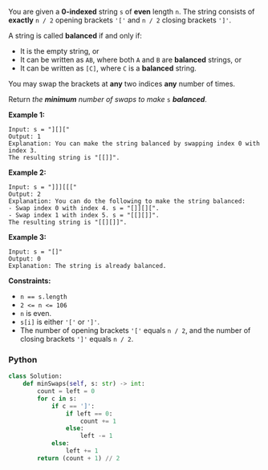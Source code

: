 You are given a  **0-indexed**  string  `s`  of  **even**  length  `n`. The string consists of  **exactly**  `n / 2`
opening brackets  `'['`  and  `n / 2`  closing brackets  `']'`.

A string is called  **balanced**  if and only if:

- It is the empty string, or
- It can be written as  `AB`, where both  `A`  and  `B`  are  **balanced**  strings, or
- It can be written as  `[C]`, where  `C`  is a  **balanced**  string.

You may swap the brackets at  **any**  two indices  **any**  number of times.

Return  _the  **minimum**  number of swaps to make_ `s`  _**balanced**_.

**Example 1:**

```
Input: s = "][]["
Output: 1
Explanation: You can make the string balanced by swapping index 0 with index 3.
The resulting string is "[[]]".
```

**Example 2:**

```
Input: s = "]]][[["
Output: 2
Explanation: You can do the following to make the string balanced:
- Swap index 0 with index 4. s = "[]][][".
- Swap index 1 with index 5. s = "[[][]]".
The resulting string is "[[][]]".
```

**Example 3:**

```
Input: s = "[]"
Output: 0
Explanation: The string is already balanced.
```

**Constraints:**

- `n == s.length`
- `2 <= n <= 106`
- `n`  is even.
- `s[i]`  is either  `'['` or  `']'`.
- The number of opening brackets  `'['`  equals  `n / 2`, and the number of closing brackets  `']'`  equals  `n / 2`.

### Python

```py
class Solution:
    def minSwaps(self, s: str) -> int:
        count = left = 0
        for c in s:
            if c == ']':
                if left == 0:
                    count += 1
                else:
                    left -= 1
            else:
                left += 1
        return (count + 1) // 2
```
